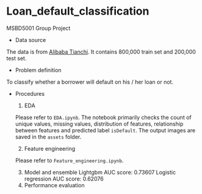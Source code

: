 # Loan_default_classification
MSBD5001 Group Project

- Data source

The data is from [Alibaba Tianchi](https://tianchi.aliyun.com/competition/entrance/531830/information). It contains 800,000 train set and 200,000 test set.

- Problem definition

To classify whether a borrower will default on his / her loan or not.

- Procedures
    1. EDA

    Please refer to `EDA.ipynb`. The notebook primarily checks the count of unique values, missing values, distribution of features, relationship between features and predicted label `isDefault`. The output images are saved in the `assets` folder.

    2. Feature engineering

    Please refer to `Feature_engineering.ipynb`. 

    3. Model and ensemble
    Lightgbm AUC score: 0.73607
    Logistic regression AUC score: 0.62076
    5. Performance evaluation
